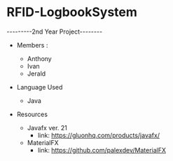# RFID-LogbookSystem

---------2nd Year Project-------- 
+ Members :
  - Anthony
  - Ivan
  - Jerald

+ Language Used
  - Java
+ Resources
  - Javafx ver. 21
      - link: https://gluonhq.com/products/javafx/
  - MaterialFX
      - link: https://github.com/palexdev/MaterialFX
